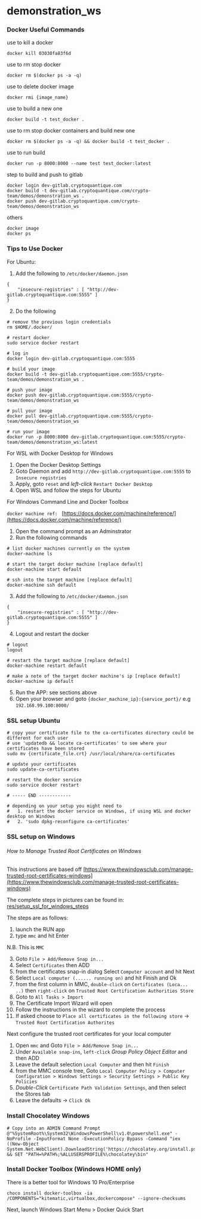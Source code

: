# demonstration_ws

### Docker Useful Commands

use to kill a docker
```
docker kill 03030fa83f6d
```

use to rm stop docker
```
docker rm $(docker ps -a -q)
```

use to delete docker image
```
docker rmi {image_name}
```

use to build a new one
```
docker build -t test_docker .
```

use to rm stop docker containers and build new one
```
docker rm $(docker ps -a -q) && docker build -t test_docker .
```

use to run build
```
docker run -p 8000:8000 --name test test_docker:latest
```

step to build and push to gitlab
```
docker login dev-gitlab.cryptoquantique.com
docker build -t dev-gitlab.cryptoquantique.com/crypto-team/demos/demonstration_ws .
docker push dev-gitlab.cryptoquantique.com/crypto-team/demos/demonstration_ws
```

others
```
docker image
docker ps
```

### Tips to Use Docker

For Ubuntu:

1. Add the following to `/etc/docker/daemon.json`
```
{
    "insecure-registries" : [ "http://dev-gitlab.cryptoquantique.com:5555" ]
}
```

2. Do the following
```
# remove the previous login credentials
rm $HOME/.docker/

# restart docker
sudo service docker restart

# log in
docker login dev-gitlab.cryptoquantique.com:5555

# build your image
docker build -t dev-gitlab.cryptoquantique.com:5555/crypto-team/demos/demonstration_ws .

# push your image
docker push dev-gitlab.cryptoquantique.com:5555/crypto-team/demos/demonstration_ws

# pull your image
docker pull dev-gitlab.cryptoquantique.com:5555/crypto-team/demos/demonstration_ws

# run your image
docker run -p 8000:8000 dev-gitlab.cryptoquantique.com:5555/crypto-team/demos/demonstration_ws:latest
```

For WSL with Docker Desktop for Windows

1. Open the Docker Desktop Settings
2. Goto Daemon and add `http://dev-gitlab.cryptoquantique.com:5555` to `Insecure registries`
3. Apply, goto `reset` and *left-click* `Restart Docker Desktop`
4. Open WSL and follow the steps for Ubuntu


For Windows Command Line and Docker Toolbox

`docker machine ref: ` [https://docs.docker.com/machine/reference/](https://docs.docker.com/machine/reference/)

1. Open the command prompt as an Adminstrator
2. Run the following commands

```
# list docker machines currently on the system
docker-machine ls

# start the target docker machine [replace default]
docker-machine start default

# ssh into the target machine [replace default]
docker-machine ssh default
```

3. Add the following to `/etc/docker/daemon.json`
```
{
    "insecure-registries" : [ "http://dev-gitlab.cryptoquantique.com:5555" ]
}
```

4. Logout and restart the docker
```
# logout
logout

# restart the target machine [replace default]
docker-machine restart default

# make a note of the target docker machine's ip [replace default]
docker-machine ip default
```

5. Run the APP: see sections above
6. Open your browser and goto `{docker_machine_ip}:{service_port}/` e.g `192.168.99.100:8000/`

### SSL setup Ubuntu

```
# copy your certificate file to the ca-certificates directory could be different for each user
# use 'updatedb && locate ca-certificates' to see where your certificates have been stored
sudo mv {certificate_file.crt} /usr/local/share/ca-certificates

# update your certificates
sudo update-ca-certificates

# restart the docker service
sudo service docker restart

# ----- END ------------

# depending on your setup you might need to
#   1. restart the docker service on Windows, if using WSL and docker desktop on Windows
#   2. 'sudo dpkg-reconfigure ca-certificates'
```

### SSL setup on Windows
###### How to Manage Trusted Root Certificates on Windows

This instructions are based off [https://www.thewindowsclub.com/manage-trusted-root-certificates-windows](https://www.thewindowsclub.com/manage-trusted-root-certificates-windows)

The complete steps in pictures can be found in: [res/setup_ssl_for_windows_steps](https://dev-gitlab.cryptoquantique.com/crypto-team/Demos/demonstration_ws/tree/master/res/setup_ssl_for_windows_steps)

The steps are as follows:

1. launch the RUN app
2. type `mmc` and hit Enter

N.B. This is `MMC`

3. Goto `File > Add/Remove Snap in...`
4. Select `Certificates` then ADD
5. from the certificates snap-in dialog Select `Computer account` and hit Next
6. Select `Local computer (...... running on)` and hit Finish and Ok
7. from the first column in MMC, `double-click` on `Certificates (Loca... ..)` then `right-click` on `Trusted Root Certification Authorities Store`
8. Goto to `All Tasks > Import`
9. The Certificate Import Wizard will open
10. Follow the instructions in the wizard to complete the process
11. If asked choose to `Place all certificates in the following store` -> `Trusted Root Certification Authorites`

Next configure the trusted root certificates for your local computer

1. Open `mmc` and Goto `File > Add/Remove Snap in...`
2. Under `Available snap-ins`, `left-click` *Group Policy Object Editor* and then ADD
3. Leave the default selection `Local Computer` and then hit `Finish`
4. from the MMC console tree, Goto `Local Computer Policy > Computer Configuration > Windows Settings > Security Settings > Public Key Policies`
5. *Double-Click* `Certificate Path Validation Settings`, and then select the Stores tab
6. Leave the defaults -> `Click Ok`


### Install Chocolatey Windows

```
# Copy into an ADMIN Command Prompt
@"%SystemRoot%\System32\WindowsPowerShell\v1.0\powershell.exe" -NoProfile -InputFormat None -ExecutionPolicy Bypass -Command "iex ((New-Object System.Net.WebClient).DownloadString('https://chocolatey.org/install.ps1'))" && SET "PATH=%PATH%;%ALLUSERSPROFILE%\chocolatey\bin"
```

### Install Docker Toolbox (Windows HOME only)

There is a better tool for Windows 10 Pro/Enterprise

```
choco install docker-toolbox -ia /COMPONENTS="kitematic,virtualbox,dockercompose" --ignore-checksums
```

Next, launch Windows Start Menu > Docker Quick Start 
